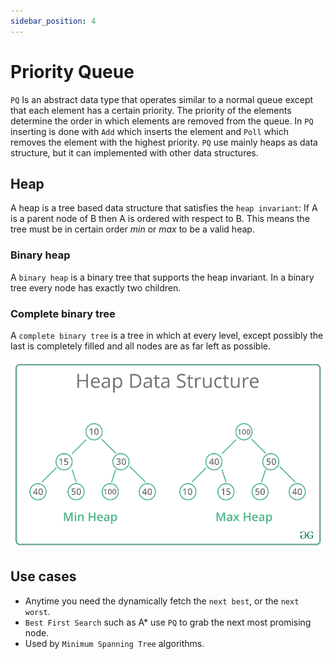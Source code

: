 ```yaml
---
sidebar_position: 4
---
```


# Priority Queue
`PQ` Is an abstract data type that operates similar to a normal queue except that each element has a
certain priority. The priority of the elements determine the order in which elements are removed
from the queue. In `PQ` inserting is done with `Add` which inserts the element and `Poll` which 
removes the element with the highest priority. `PQ` use mainly heaps as data structure, but it can
implemented with other data structures.

## Heap
A heap is a tree based data structure that satisfies the `heap invariant`: If A is a parent node of
B then A is ordered with respect to B. This means the tree must be in certain order *min* or
*max* to be a valid heap.

### Binary heap
A `binary heap` is a binary tree that supports the heap invariant. In a binary tree every node has
exactly two children.

### Complete binary tree
A `complete binary tree` is a tree in which at every level, except possibly the last is completely
filled and all nodes are as far left as possible.

![linked-list](img/heap.png)

## Use cases
- Anytime you need the dynamically fetch the `next best`, or the `next worst`.
- `Best First Search` such as A* use `PQ` to grab the next most promising node.
- Used by `Minimum Spanning Tree` algorithms.
